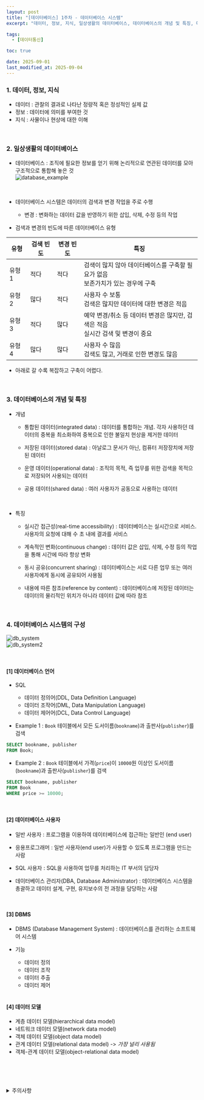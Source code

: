```yaml
---
layout: post
title: "[데이터베이스] 1주차 - 데이터베이스 시스템"
excerpt: "데이터, 정보, 지식, 일상생활의 데이터베이스, 데이터베이스의 개념 및 특징, 데이터베이스 시스템의 구성"

tags:
  - [데이터통신]

toc: true

date: 2025-09-01
last_modified_at: 2025-09-04
---
```

### 1. 데이터, 정보, 지식
- 데이터 : 관찰의 결과로 나타난 정량적 혹은 정성적인 실제 값
- 정보 : 데이터에 의미를 부여한 것
- 지식 : 사물이나 현상에 대한 이해  

<br>

### 2. 일상생활의 데이터베이스
- 데이터베이스 : 조직에 필요한 정보를 얻기 위해 논리적으로 연관된 데이터를 모아 구조적으로 통합해 놓은 것  
![database_example][def]  

<br>

- 데이터베이스 시스템은 데이터의 검색과 변경 작업을 주로 수행
  - 변경 : 변화하는 데이터 값을 반영하기 위한 삽입, 삭제, 수정 등의 작업  

- 검색과 변경의 빈도에 따른 데이터베이스 유형  

|유형|검색 빈도|변경 빈도|특징|
|---|---|---|---|
|유형 1|적다|적다|검색이 많지 않아 데이터베이스를 구축할 필요가 없음<br>보존가치가 있는 경우에 구축|
|유형 2|많다|적다|사용자 수 보통<br>검색은 많지만 데이터에 대한 변경은 적음|
|유형 3|적다|많다|예약 변경/취소 등 데이터 변경은 많지만, 검색은 적음<br>실시간 검색 및 변경이 중요|
|유형 4|많다|많다|사용자 수 많음<br>검색도 많고, 거래로 인한 변경도 많음|

  - 아래로 갈 수록 복잡하고 구축이 어렵다.  

<br>

### 3. 데이터베이스의 개념 및 특징
- 개념
  - 통합된 데이터(integrated data) : 데이터를 통합하는 개념. 각자 사용하던 데이터의 중복을 최소화하여 중복으로 인한 불일치 현상을 제거한 데이터

  - 저장된 데이터(stored data) : 아날로그 문서가 아닌, 컴퓨터 저장장치에 저장된 데이터

  - 운영 데이터(operational data) : 조직의 목적, 즉 업무를 위한 검색을 목적으로 저장되어 사용되는 데이터

  - 공용 데이터(shared data) : 여러 사용자가 공동으로 사용하는 데이터

<br>

- 특징
  - 실시간 접근성(real-time accessibility) : 데이터베이스는 실시간으로 서비스. 사용자의 요청에 대해 수 초 내에 결과를 서비스

  - 계속적인 변화(continuous change) : 데이터 값은 삽입, 삭제, 수정 등의 작업을 통해 시간에 따라 항상 변화  

  - 동시 공유(concurrent sharing) : 데이터베이스는 서로 다른 업무 또는 여러 사용자에게 동시에 공유되어 사용됨  

  - 내용에 따른 참조(reference by content) : 데이터베이스에 저장된 데이터는 데이터의 물리적인 위치가 아니라 데이터 값에 따라 참조  

  <br>

### 4. 데이터베이스 시스템의 구성  
![db_system][def2]  
![db_system2][def3]  

<br>

#### [1] 데이터베이스 언어
- SQL
  - 데이터 정의어(DDL, Data Definition Language)
  - 데이터 조작어(DML, Data Manipulation Language)
  - 데이터 제어어(DCL, Data Control Language)  

- Example 1 : `Book` 테이블에서 모든 도서이름(`bookname`)과 출판사(`publisher`)를 검색  

```sql
SELECT bookname, publisher
FROM Book;
```

- Example 2 : `Book` 테이블에서 가격(`price`)이 `10000`원 이상인 도서이름(`bookname`)과 출판사(`publisher`)를 검색  

```sql
SELECT bookname, publisher
FROM Book
WHERE price >= 10000;
```

<br>

#### [2] 데이터베이스 사용자
- 일반 사용자 : 프로그램을 이용하여 데이터베이스에 접근하는 일반인 (end user)

- 응용프로그래머 : 일반 사용자(end user)가 사용할 수 있도록 프로그램을 만드는 사람

- SQL 사용자 : SQL을 사용하여 업무를 처리하는 IT 부서의 담당자

- 데이터베이스 관리자(DBA, Database Administrator) : 데이터베이스 시스템을 총괄하고 데이터 설계, 구현, 유지보수의 전 과정을 담당하는 사람  

<br>

#### [3] DBMS
- DBMS (Database Management System) : 데이터베이스를 관리하는 소프트웨어 시스템

- 기능
  - 데이터 정의
  - 데이터 조작
  - 데이터 추출
  - 데이터 제어  

  <br>

#### [4] 데이터 모델
- 계층 데이터 모델(hierarchical data model)
- 네트워크 데이터 모델(network data model)
- 객체 데이터 모델(object data model)
- 관계 데이터 모델(relational data model) -> *가장 널리 사용됨*
- 객체-관계 데이터 모델(object-relational data model)  

<br>
<br>
<br>
<br>
<details>
<summary>주의사항</summary>
<div markdown="1">

이 포스팅은 강원대학교 최황규 교수님의 데이터베이스 수업을 들으며 내용을 정리 한 것입니다.  
수업 내용에 대한 저작권은 교수님께 있으니,  
다른 곳으로의 무분별한 내용 복사를 자제해 주세요.

</div>
</details>

[def]: https://i.imgur.com/jbOtG0I.png
[def2]: https://i.imgur.com/gWpU0c6.png
[def3]: https://i.imgur.com/0rOT3mb.png